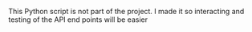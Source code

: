 This Python script is not part of the project.  I made it so interacting and testing of the API end points will be easier 